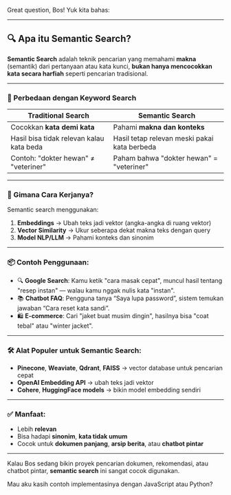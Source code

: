Great question, Bos! Yuk kita bahas:

---

## 🔍 Apa itu **Semantic Search**?

**Semantic Search** adalah teknik pencarian yang memahami **makna** (semantik) dari pertanyaan atau kata kunci, **bukan hanya mencocokkan kata secara harfiah** seperti pencarian tradisional.

---

### 🤖 Perbedaan dengan Keyword Search

| Traditional Search                       | Semantic Search                              |
| ---------------------------------------- | -------------------------------------------- |
| Cocokkan **kata demi kata**              | Pahami **makna dan konteks**                 |
| Hasil bisa tidak relevan kalau kata beda | Hasil tetap relevan meski pakai kata berbeda |
| Contoh: "dokter hewan" ≠ "veteriner"     | Paham bahwa "dokter hewan" = "veteriner"     |

---

### 🧠 Gimana Cara Kerjanya?

Semantic search menggunakan:

1. **Embeddings** → Ubah teks jadi vektor (angka-angka di ruang vektor)
2. **Vector Similarity** → Ukur seberapa dekat makna teks dengan query
3. **Model NLP/LLM** → Pahami konteks dan sinonim

---

### 📦 Contoh Penggunaan:

* 🔍 **Google Search**: Kamu ketik "cara masak cepat", muncul hasil tentang "resep instan" — walau kamu nggak nulis kata "instan".
* 📚 **Chatbot FAQ**: Pengguna tanya “Saya lupa password”, sistem temukan jawaban “Cara reset kata sandi”.
* 🛍️ **E-commerce**: Cari "jaket buat musim dingin", hasilnya bisa "coat tebal" atau "winter jacket".

---

### 🛠️ Alat Populer untuk Semantic Search:

* **Pinecone**, **Weaviate**, **Qdrant**, **FAISS** → vector database untuk pencarian cepat
* **OpenAI Embedding API** → ubah teks jadi vektor
* **Cohere**, **HuggingFace models** → bikin model embedding sendiri

---

### ✅ Manfaat:

* Lebih **relevan**
* Bisa hadapi **sinonim**, **kata tidak umum**
* Cocok untuk **dokumen panjang**, **arsip berita**, atau **chatbot pintar**

---

Kalau Bos sedang bikin proyek pencarian dokumen, rekomendasi, atau chatbot pintar, **semantic search** ini sangat cocok digunakan.

Mau aku kasih contoh implementasinya dengan JavaScript atau Python?
